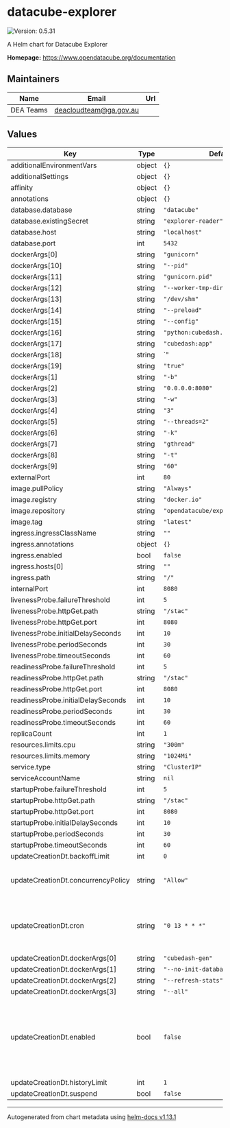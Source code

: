 # datacube-explorer

![Version: 0.5.31](https://img.shields.io/badge/Version-0.5.29-informational?style=flat-square)

A Helm chart for Datacube Explorer

**Homepage:** <https://www.opendatacube.org/documentation>

## Maintainers

| Name | Email | Url |
| ---- | ------ | --- |
| DEA Teams | <deacloudteam@ga.gov.au> |  |

## Values

| Key | Type | Default | Description |
|-----|------|---------|-------------|
| additionalEnvironmentVars | object | `{}` |  |
| additionalSettings | object | `{}` |  |
| affinity | object | `{}` |  |
| annotations | object | `{}` |  |
| database.database | string | `"datacube"` |  |
| database.existingSecret | string | `"explorer-reader"` |  |
| database.host | string | `"localhost"` |  |
| database.port | int | `5432` |  |
| dockerArgs[0] | string | `"gunicorn"` |  |
| dockerArgs[10] | string | `"--pid"` |  |
| dockerArgs[11] | string | `"gunicorn.pid"` |  |
| dockerArgs[12] | string | `"--worker-tmp-dir"` |  |
| dockerArgs[13] | string | `"/dev/shm"` |  |
| dockerArgs[14] | string | `"--preload"` |  |
| dockerArgs[15] | string | `"--config"` |  |
| dockerArgs[16] | string | `"python:cubedash.gunicorn_config"` |  |
| dockerArgs[17] | string | `"cubedash:app"` |  |
| dockerArgs[18] | string | `"||"` |  |
| dockerArgs[19] | string | `"true"` |  |
| dockerArgs[1] | string | `"-b"` |  |
| dockerArgs[2] | string | `"0.0.0.0:8080"` |  |
| dockerArgs[3] | string | `"-w"` |  |
| dockerArgs[4] | string | `"3"` |  |
| dockerArgs[5] | string | `"--threads=2"` |  |
| dockerArgs[6] | string | `"-k"` |  |
| dockerArgs[7] | string | `"gthread"` |  |
| dockerArgs[8] | string | `"-t"` |  |
| dockerArgs[9] | string | `"60"` |  |
| externalPort | int | `80` |  |
| image.pullPolicy | string | `"Always"` |  |
| image.registry | string | `"docker.io"` |  |
| image.repository | string | `"opendatacube/explorer"` |  |
| image.tag | string | `"latest"` |  |
| ingress.ingressClassName | string | `""` |  | 
| ingress.annotations | object | `{}` |  |
| ingress.enabled | bool | `false` |  |
| ingress.hosts[0] | string | `""` |  |
| ingress.path | string | `"/"` |  |
| internalPort | int | `8080` |  |
| livenessProbe.failureThreshold | int | `5` |  |
| livenessProbe.httpGet.path | string | `"/stac"` |  |
| livenessProbe.httpGet.port | int | `8080` |  |
| livenessProbe.initialDelaySeconds | int | `10` |  |
| livenessProbe.periodSeconds | int | `30` |  |
| livenessProbe.timeoutSeconds | int | `60` |  |
| readinessProbe.failureThreshold | int | `5` |  |
| readinessProbe.httpGet.path | string | `"/stac"` |  |
| readinessProbe.httpGet.port | int | `8080` |  |
| readinessProbe.initialDelaySeconds | int | `10` |  |
| readinessProbe.periodSeconds | int | `30` |  |
| readinessProbe.timeoutSeconds | int | `60` |  |
| replicaCount | int | `1` |  |
| resources.limits.cpu | string | `"300m"` |  |
| resources.limits.memory | string | `"1024Mi"` |  |
| service.type | string | `"ClusterIP"` |  |
| serviceAccountName | string | `nil` |  |
| startupProbe.failureThreshold | int | `5` |  |
| startupProbe.httpGet.path | string | `"/stac"` |  |
| startupProbe.httpGet.port | int | `8080` |  |
| startupProbe.initialDelaySeconds | int | `10` |  |
| startupProbe.periodSeconds | int | `30` |  |
| startupProbe.timeoutSeconds | int | `60` |  |
| updateCreationDt.backoffLimit | int | `0` |  |
| updateCreationDt.concurrencyPolicy | string | `"Allow"` | - Allow concurrent executions of the Job |
| updateCreationDt.cron | string | `"0 13 * * *"` | - Default to run at 11pm Australia Eastern Daylight Time |
| updateCreationDt.dockerArgs[0] | string | `"cubedash-gen"` |  |
| updateCreationDt.dockerArgs[1] | string | `"--no-init-database"` |  |
| updateCreationDt.dockerArgs[2] | string | `"--refresh-stats"` |  |
| updateCreationDt.dockerArgs[3] | string | `"--all"` |  |
| updateCreationDt.enabled | bool | `false` | - Whether to create a CronJob to automatically keep the Explorer extents tables up to date |
| updateCreationDt.historyLimit | int | `1` |  |
| updateCreationDt.suspend | bool | `false` |  |

----------------------------------------------
Autogenerated from chart metadata using [helm-docs v1.13.1](https://github.com/norwoodj/helm-docs/releases/v1.13.1)
